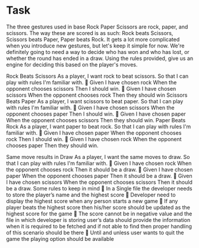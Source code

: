 # Task
The three gestures used in base Rock Paper Scissors are rock, paper,
and scissors. The way these are scored is as such: Rock beats Scissors,
Scissors beats Paper, Paper beats Rock. It gets a lot more complicated
when you introduce new gestures, but let's keep it simple for now.
We're definitely going to need a way to decide who has won and who has lost, or
whether the round has ended in a draw. Using the rules provided, give us an
engine for deciding this based on the player's moves.

Rock Beats Scissors
As a player, I want rock to beat scissors. So that I can play with rules
I'm familiar with.
 Given I have chosen rock
When the opponent chooses scissors
Then I should win.
 Given I have chosen scissors
When the opponent chooses rock
Then they should win
Scissors Beats Paper
As a player, I want scissors to beat paper. So that I can play with rules
I'm familiar with.
 Given I have chosen scissors
When the opponent chooses paper
Then I should win.
 Given I have chosen paper
When the opponent chooses scissors
Then they should win.
Paper Beats Rock
As a player, I want paper to beat rock. So that I can play with rules I'm
familiar with.
 Given I have chosen paper
When the opponent chooses rock
Then I should win.
 Given I have chosen rock
When the opponent chooses paper
Then they should win.

Same move results in Draw
As a player, I want the same moves to draw. So that I can play with
rules I'm familiar with.
 Given I have chosen rock
When the opponent chooses rock
Then it should be a draw.
 Given I have chosen paper
When the opponent chooses paper
Then it should be a draw.
 Given I have chosen scissors
When the opponent chooses scissors
Then it should be a draw.
Some rules to keep in mind
 In a Single file the developer needs to store the player’s name and the
highest score
 Developer need to display the highest score when any person starts a new
game
 If any player beats the highest score then his/her score should be updated
as the highest score for the game
 The score cannot be in negative value and the file in which developer is
storing user’s data should provide the information when it is required to be
fetched and if not able to find then proper handling of this scenario should
be there
 Until and unless user wants to quit the game the playing option should be
available
